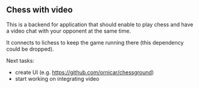 ## Chess with video

This is a backend for application that should enable to play chess and have a video chat with your opponent at the same time.

It connects to lichess to keep the game running there (this dependency could be dropped).

Next tasks:

- create UI (e.g. https://github.com/ornicar/chessground)
- start working on integrating video
